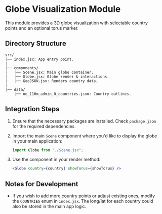 # Globe Visualization Module

This module provides a 3D globe visualization with selectable country points and an optional torus marker.

## Directory Structure

```
src/
|── index.jsx: App entry point.
|
|── components/
|   |── Scene.jsx: Main globe container.
|   |── Globe.jsx: Globe render & interactions.
|   |── GeoJSON.jsx: Renders country data.
|
|── data/
    |── ne_110m_admin_0_countries.json: Country outlines.
```

## Integration Steps

1. Ensure that the necessary packages are installed. Check `package.json` for the required dependencies.
2. Import the main `Scene` component where you'd like to display the globe in your main application:
   ```jsx
   import Globe from "./Scene.jsx";
   ```
3. Use the component in your render method:

   ```jsx
   <Globe country={country} showTorus={showTorus} />
   ```

## Notes for Development

- If you wish to add more country points or adjust existing ones, modify the `COUNTRIES` enum in `index.jsx`. The long/lat for each country could also be stored in the main app logic.
